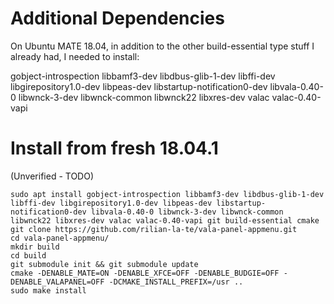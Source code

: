# Additional Dependencies

On Ubuntu MATE 18.04, in addition to the other build-essential type stuff I already had, I needed to install:

gobject-introspection libbamf3-dev libdbus-glib-1-dev libffi-dev libgirepository1.0-dev libpeas-dev libstartup-notification0-dev libvala-0.40-0 libwnck-3-dev libwnck-common libwnck22 libxres-dev valac valac-0.40-vapi

# Install from fresh 18.04.1

(Unverified - TODO)
```
sudo apt install gobject-introspection libbamf3-dev libdbus-glib-1-dev libffi-dev libgirepository1.0-dev libpeas-dev libstartup-notification0-dev libvala-0.40-0 libwnck-3-dev libwnck-common libwnck22 libxres-dev valac valac-0.40-vapi git build-essential cmake
git clone https://github.com/rilian-la-te/vala-panel-appmenu.git
cd vala-panel-appmenu/
mkdir build
cd build
git submodule init && git submodule update
cmake -DENABLE_MATE=ON -DENABLE_XFCE=OFF -DENABLE_BUDGIE=OFF -DENABLE_VALAPANEL=OFF -DCMAKE_INSTALL_PREFIX=/usr ..
sudo make install
```
